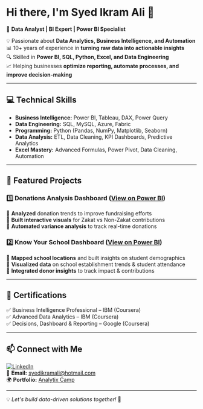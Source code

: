 # Hi there, I'm Syed Ikram Ali 👋  
🚀 **Data Analyst | BI Expert | Power BI Specialist**  

💡 Passionate about **Data Analytics, Business Intelligence, and Automation**  
📊 10+ years of experience in **turning raw data into actionable insights**  
🔍 Skilled in **Power BI, SQL, Python, Excel, and Data Engineering**  
📈 Helping businesses **optimize reporting, automate processes, and improve decision-making**  

---

## 💻 Technical Skills  
- **Business Intelligence:** Power BI, Tableau, DAX, Power Query  
- **Data Engineering:** SQL, MySQL, Azure, Fabric  
- **Programming:** Python (Pandas, NumPy, Matplotlib, Seaborn)  
- **Data Analysis:** ETL, Data Cleaning, KPI Dashboards, Predictive Analytics  
- **Excel Mastery:** Advanced Formulas, Power Pivot, Data Cleaning, Automation  

---

## 📂 Featured Projects  
### 1️⃣ **Donations Analysis Dashboard** ([View on Power BI](https://app.powerbi.com/groups/me/reports/5a4e361a-7f84-4c86-8088-dea689517483/?pbi_source=PowerPoint))  
🔹 **Analyzed** donation trends to improve fundraising efforts  
🔹 **Built interactive visuals** for Zakat vs Non-Zakat contributions  
🔹 **Automated variance analysis** to track real-time donations  

### 2️⃣ **Know Your School Dashboard** ([View on Power BI](https://app.powerbi.com/groups/me/reports/410841f9-b3d1-424f-bc79-a9dfd9ae4c46/?pbi_source=PowerPoint))  
🔹 **Mapped school locations** and built insights on student demographics  
🔹 **Visualized data** on school establishment trends & student attendance  
🔹 **Integrated donor insights** to track impact & contributions  

---

## 🎯 Certifications  
✅ Business Intelligence Professional – IBM (Coursera)  
✅ Advanced Data Analytics – IBM (Coursera)  
✅ Decisions, Dashboard & Reporting – Google (Coursera)  

---

## 📫 Connect with Me  
[![LinkedIn](https://img.shields.io/badge/-LinkedIn-blue?style=for-the-badge&logo=Linkedin)](https://www.linkedin.com/in/syedikramali)  
📩 **Email:** syedikramali@hotmail.com  
🌍 **Portfolio:** [Analytix Camp](https://syedikramali.analytixcamp.com)  

---

💡 *Let's build data-driven solutions together!* 🚀  
